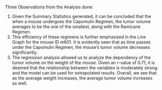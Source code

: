 Three Observations from the Analysis done:
1. Given the Summary Statistics generated, it can be concluded that the when a mouse undergoes the Capomulin Regimen, the tumor volume averages to be the one of the smallest, along with the Ramicane Regimen.
2. This efficiency of these regimens is further emphasized in the Line Graph for the mouse ID m601. It is evidently seen that as time passes under the Capomulin Regimen, the mouse’s tumor volume decreases significantly.
3. The regression analysis allowed us to analyze the dependency of the tumor volume on the weight of the mouse. Given an r-value of 0.71, it is deemed that the relationship between the variables is moderately strong and the model can be used for extrapolated results. Overall, we see that as the average weight increases, the average tumor volume increases as well. 
